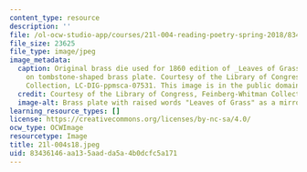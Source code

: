 ```yaml
---
content_type: resource
description: ''
file: /ol-ocw-studio-app/courses/21l-004-reading-poetry-spring-2018/83436146aa135aadda5a4b0dcfc5a171_21l-004s18.jpeg
file_size: 23625
file_type: image/jpeg
image_metadata:
  caption: Original brass die used for 1860 edition of _Leaves of Grass_ by Walt Whitman
    on tombstone-shaped brass plate. Courtesy of the Library of Congress, Feinberg-Whitman
    Collection, LC-DIG-ppmsca-07531. This image is in the public domain.
  credit: Courtesy of the Library of Congress, Feinberg-Whitman Collection, LC-DIG-ppmsca-07531.
  image-alt: Brass plate with raised words "Leaves of Grass" as a mirror image.
learning_resource_types: []
license: https://creativecommons.org/licenses/by-nc-sa/4.0/
ocw_type: OCWImage
resourcetype: Image
title: 21l-004s18.jpeg
uid: 83436146-aa13-5aad-da5a-4b0dcfc5a171
---
```

